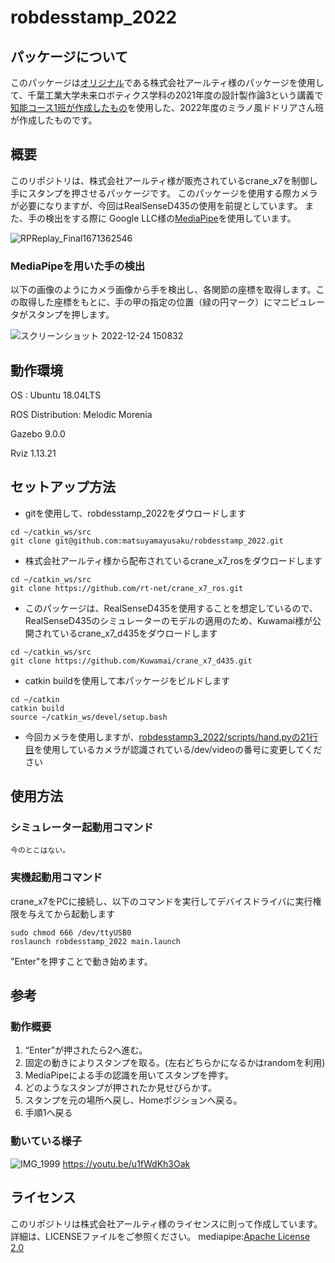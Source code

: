# robdesstamp_2022

## パッケージについて
このパッケージは[オリジナル](https://github.com/rt-net/crane_x7_ros)である株式会社アールティ様のパッケージを使用して、千葉工業大学未来ロボティクス学科の2021年度の設計製作論3という講義で[知能コース1班が作成したもの](https://github.com/MakiSakurai/robotdesign3_2021_1)を使用した、2022年度のミラノ風ドドリアさん班が作成したものです。
## 概要
このリポジトリは、株式会社アールティ様が販売されているcrane_x7を制御し手にスタンプを押させるパッケージです。
このパッケージを使用する際カメラが必要になりますが、今回はRealSenseD435の使用を前提としています。
また、手の検出をする際に Google LLC様の[MediaPipe](https://github.com/google/mediapipe)を使用しています。

![RPReplay_Final1671362546](https://user-images.githubusercontent.com/83112617/209423541-41801fcb-1822-4a1c-9854-b118de171054.gif)



### MediaPipeを用いた手の検出

以下の画像のようにカメラ画像から手を検出し、各関節の座標を取得します。この取得した座標をもとに、手の甲の指定の位置（緑の円マーク）にマニピュレータがスタンプを押します。

![スクリーンショット 2022-12-24 150832](https://user-images.githubusercontent.com/83112617/209423853-595c86eb-33ca-43a6-8c83-39eb7b30c53a.png)

## 動作環境
OS : Ubuntu 18.04LTS

ROS Distribution: Melodic Morenia

Gazebo 9.0.0

Rviz 1.13.21

## セットアップ方法

- gitを使用して、robdesstamp_2022をダウロードします
```
cd ~/catkin_ws/src
git clone git@github.com:matsuyamayusaku/robdesstamp_2022.git
```

- 株式会社アールティ様から配布されているcrane_x7_rosをダウロードします
```
cd ~/catkin_ws/src
git clone https://github.com/rt-net/crane_x7_ros.git
```

- このパッケージは、RealSenseD435を使用することを想定しているので、RealSenseD435のシミュレーターのモデルの適用のため、Kuwamai様が公開されているcrane_x7_d435をダウロードします
```
cd ~/catkin_ws/src
git clone https://github.com/Kuwamai/crane_x7_d435.git
```

- catkin buildを使用して本パッケージをビルドします
```
cd ~/catkin
catkin build
source ~/catkin_ws/devel/setup.bash
```

- 今回カメラを使用しますが、[robdesstamp3_2022/scripts/hand.pyの21行目](https://github.com/matsuyamayusaku/robdesstamp_2022/blob/2cc694d6585962ef92bf7c5f3fa2c32a289f5ae8/scripts/hand.py#L21)を使用しているカメラが認識されている/dev/videoの番号に変更してください


## 使用方法

### シミュレーター起動用コマンド

```
今のとこはない。
```

### 実機起動用コマンド

crane_x7をPCに接続し、以下のコマンドを実行してデバイスドライバに実行権限を与えてから起動します
```
sudo chmod 666 /dev/ttyUSB0
roslaunch robdesstamp_2022 main.launch
```
"Enter"を押すことで動き始めます。


## 参考
### 動作概要

1. “Enter”が押されたら2へ進む。
2. 固定の動きによりスタンプを取る。(左右どちらかになるかはrandomを利用)
3. MediaPipeによる手の認識を用いてスタンプを押す。
4. どのようなスタンプが押されたか見せびらかす。
5. スタンプを元の場所へ戻し、Homeポジションへ戻る。
6. 手順1へ戻る


### 動いている様子

![IMG_1999](https://user-images.githubusercontent.com/83112617/209424087-ebd4edfc-2b2c-4182-8ae6-9fcc472e6e62.jpg)
https://youtu.be/u1fWdKh3Oak

## ライセンス

このリポジトリは株式会社アールティ様のライセンスに則って作成しています。詳細は、LICENSEファイルをご参照ください。
mediapipe:[Apache License 2.0](https://github.com/google/mediapipe/blob/master/LICENSE)
